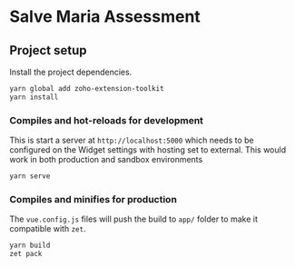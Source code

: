 # Salve Maria Assessment

## Project setup

Install the project dependencies.

```bash
yarn global add zoho-extension-toolkit
yarn install
```

### Compiles and hot-reloads for development

This is start a server at `http://localhost:5000` which needs to be configured on the Widget settings with hosting set to external. This would work in both production and sandbox environments

```bash
yarn serve
```

### Compiles and minifies for production

The `vue.config.js` files will push the build to `app/` folder to make it compatible with `zet`.

```bash
yarn build
zet pack
```

